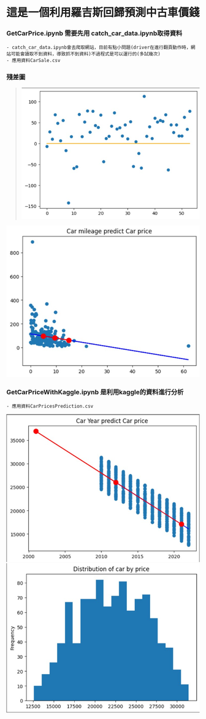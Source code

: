 # 這是一個利用羅吉斯回歸預測中古車價錢
### GetCarPrice.ipynb 需要先用 catch_car_data.ipynb取得資料
    - catch_car_data.ipynb會去爬取網站，目前有點小問題(driver在進行翻頁動作時，網站可能會讀取不到資料，導致抓不到資料)不過程式是可以運行的(多試幾次)
    - 應用資料CarSale.csv 
### 殘差圖
   >  ![圖1](/image/carpredict2.jpg "Carpredict")

![圖2](/image/carpredict3.jpg "Carpredict")
### GetCarPriceWithKaggle.ipynb 是利用kaggle的資料進行分析
    - 應用資料CarPricesPrediction.csv
![圖3](/image/carpredict.jpg "Carpredict")
![圖4](/image/carpredict1.jpg "Carpredict")

